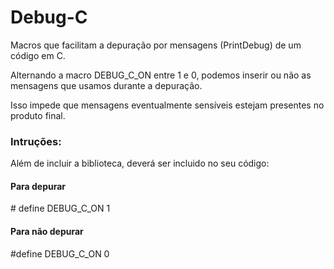 # Debug-C
Macros que facilitam a depuração por mensagens (PrintDebug) de um código em C.

Alternando a macro DEBUG_C_ON entre 1 e 0, podemos inserir ou não as mensagens que usamos durante a depuração.

Isso impede que mensagens eventualmente sensíveis estejam presentes no produto final.

### Intruções:
Além de incluir a biblioteca, deverá ser incluido no seu código:
#### Para depurar
\# define DEBUG_C_ON 1
#### Para não depurar
\#define DEBUG_C_ON 0

